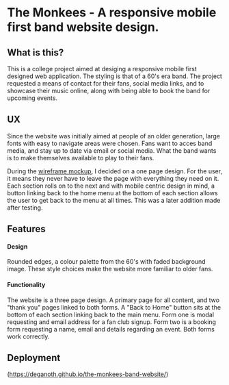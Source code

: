 
# The Monkees - A responsive mobile first band website design.

## What is this?

This is a college project aimed at desiging a  responsive mobile first designed web application. The styling is that of a 60's era band. The project requested a means of contact for their fans, social media links, and to showcase their music online, along with being able to book the band for upcoming events.

## UX

Since the website was initially aimed at people of an older generation, large fonts with easy to navigate areas were chosen. Fans want to acces band media, and stay up to date via email or social media. What the band wants is to make themselves available to play to their fans. 

During the [wireframe mockup](https://imgur.com/a/rSrGeYD), I decided on a one page design. For the user, it means they never have to leave the page with everything they need on it. Each section rolls on to the next and with mobile centric design in mind, a button linking back to the home menu at the bottom of each section allows the user to get back to the menu at all times. This was a later addition made after testing.



## Features

#### Design
Rounded edges, a colour palette from the 60's with faded background image. These style choices make the website more familiar to older fans. 

#### Functionality
The website is a three page design. A primary page for all content, and two "thank you" pages linked to both forms. A "Back to Home" button sits at the bottom of each section linking back to the main menu. Form one is modal requesting and email address for a fan club signup. Form two is a booking form requesting a name, email and details regarding an event. Both forms work correctly. 

## Deployment

(https://deganoth.github.io/the-monkees-band-website/)